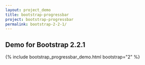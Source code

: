 ```yaml
---
layout: project_demo
title: bootstrap-progressbar
project: bootstrap-progressbar
permalink: bootstrap-2-2-1/
---
```


<script type="text/javascript">
    loadCSS("{{ page.url }}../css/bootstrap-progressbar-2.2.1.css")
</script>

<h2 class="text-center">Demo for Bootstrap 2.2.1</h2>

{% include bootstrap_progressbar_demo.html bootstrap="2" %}
